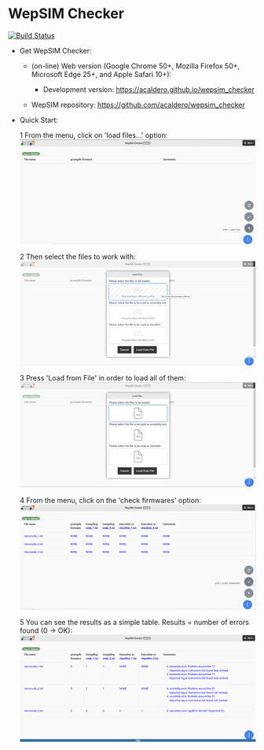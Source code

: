 # WepSIM Checker

[![Build Status](https://travis-ci.org/acaldero/wepsim_checker.svg?branch=master)](https://travis-ci.org/acaldero/wepsim_checker)

+ Get WepSIM Checker:

   * (on-line) Web version (Google Chrome 50+, Mozilla Firefox 50+, Microsoft Edge 25+, and Apple Safari 10+): <br/>
     * Development version: https://acaldero.github.io/wepsim_checker

   * WepSIM repository: https://github.com/acaldero/wepsim_checker

+ Quick Start:

   1 From the menu, click on 'load files...' option:
     ![screen:initial](https://raw.githubusercontent.com/acaldero/wepsim_checker/master/help/wepsim-checker-1.png)

   2 Then select the files to work with:
     ![screen:load](https://raw.githubusercontent.com/acaldero/wepsim_checker/master/help/wepsim-checker-2.png)

   3 Press 'Load from File' in order to load all of them:
     ![screen:loaded](https://raw.githubusercontent.com/acaldero/wepsim_checker/master/help/wepsim-checker-3.png)

   4 From the menu, click on the 'check firmwares' option:
     ![screen:compile](https://raw.githubusercontent.com/acaldero/wepsim_checker/master/help/wepsim-checker-4.png)

   5 You can see the results as a simple table.
     Results = number of errors found (0 -> OK):
     ![screen:results](https://raw.githubusercontent.com/acaldero/wepsim_checker/master/help/wepsim-checker-5.png)

